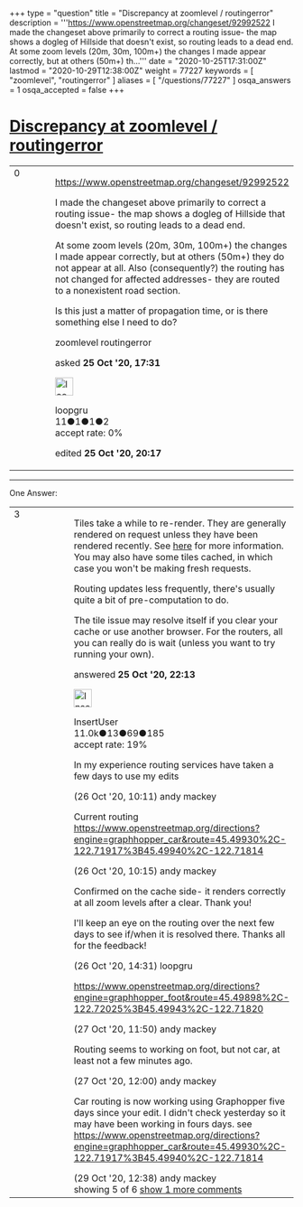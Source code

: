+++
type = "question"
title = "Discrepancy at zoomlevel / routingerror"
description = '''https://www.openstreetmap.org/changeset/92992522 I made the changeset above primarily to correct a routing issue- the map shows a dogleg of Hillside that doesn&#x27;t exist, so routing leads to a dead end.  At some zoom levels (20m, 30m, 100m+) the changes I made appear correctly, but at others (50m+) th...'''
date = "2020-10-25T17:31:00Z"
lastmod = "2020-10-29T12:38:00Z"
weight = 77227
keywords = [ "zoomlevel", "routingerror" ]
aliases = [ "/questions/77227" ]
osqa_answers = 1
osqa_accepted = false
+++

<div class="headNormal">

# [Discrepancy at zoomlevel / routingerror](/questions/77227/discrepancy-at-zoomlevel-routingerror)

</div>

<div id="main-body">

<div id="askform">

<table id="question-table" style="width:100%;">
<colgroup>
<col style="width: 50%" />
<col style="width: 50%" />
</colgroup>
<tbody>
<tr>
<td style="width: 30px; vertical-align: top"><div class="vote-buttons">
<span id="post-77227-upvote" class="ajax-command post-vote up" rel="nofollow" title="I like this post (click again to cancel)"> </span>
<div id="post-77227-score" class="post-score" title="current number of votes">
0
</div>
<span id="post-77227-downvote" class="ajax-command post-vote down" rel="nofollow" title="I dont like this post (click again to cancel)"> </span> <span id="favorite-mark" class="ajax-command favorite-mark" rel="nofollow" title="mark/unmark this question as favorite (click again to cancel)"> </span>
<div id="favorite-count" class="favorite-count">
&#10;</div>
</div></td>
<td><div id="item-right">
<div class="question-body">
<p><a href="https://www.openstreetmap.org/changeset/92992522">https://www.openstreetmap.org/changeset/92992522</a></p>
<p>I made the changeset above primarily to correct a routing issue- the map shows a dogleg of Hillside that doesn't exist, so routing leads to a dead end.</p>
<p>At some zoom levels (20m, 30m, 100m+) the changes I made appear correctly, but at others (50m+) they do not appear at all. Also (consequently?) the routing has not changed for affected addresses- they are routed to a nonexistent road section.</p>
<p>Is this just a matter of propagation time, or is there something else I need to do?</p>
</div>
<div id="question-tags" class="tags-container tags">
<span class="post-tag tag-link-zoomlevel" rel="tag" title="see questions tagged &#39;zoomlevel&#39;">zoomlevel</span> <span class="post-tag tag-link-routingerror" rel="tag" title="see questions tagged &#39;routingerror&#39;">routingerror</span>
</div>
<div id="question-controls" class="post-controls">
&#10;</div>
<div class="post-update-info-container">
<div class="post-update-info post-update-info-user">
<p>asked <strong>25 Oct '20, 17:31</strong></p>
<img src="https://secure.gravatar.com/avatar/1f37e66b7464718a5b408eeaeea1a86e?s=32&amp;d=identicon&amp;r=g" class="gravatar" width="32" height="32" alt="loopgru&#39;s gravatar image" />
<p><span>loopgru</span><br />
<span class="score" title="11 reputation points">11</span><span title="1 badges"><span class="badge1">●</span><span class="badgecount">1</span></span><span title="1 badges"><span class="silver">●</span><span class="badgecount">1</span></span><span title="2 badges"><span class="bronze">●</span><span class="badgecount">2</span></span><br />
<span class="accept_rate" title="Rate of the user&#39;s accepted answers">accept rate:</span> <span title="loopgru has no accepted answers">0%</span></p>
</div>
<div class="post-update-info post-update-info-edited">
<p><span> edited <strong>25 Oct '20, 20:17</strong> </span></p>
</div>
</div>
<div id="comments-container-77227" class="comments-container">
&#10;</div>
<div id="comment-tools-77227" class="comment-tools">
&#10;</div>
<div class="clear">
&#10;</div>
<div id="comment-77227-form-container" class="comment-form-container">
&#10;</div>
<div class="clear">
&#10;</div>
</div></td>
</tr>
</tbody>
</table>

------------------------------------------------------------------------

<div class="tabBar">

<span id="sort-top"></span>

<div class="headQuestions">

One Answer:

</div>

</div>

<span id="77228"></span>

<div id="answer-container-77228" class="answer">

<table style="width:100%;">
<colgroup>
<col style="width: 50%" />
<col style="width: 50%" />
</colgroup>
<tbody>
<tr>
<td style="width: 30px; vertical-align: top"><div class="vote-buttons">
<span id="post-77228-upvote" class="ajax-command post-vote up" rel="nofollow" title="I like this post (click again to cancel)"> </span>
<div id="post-77228-score" class="post-score" title="current number of votes">
3
</div>
<span id="post-77228-downvote" class="ajax-command post-vote down" rel="nofollow" title="I dont like this post (click again to cancel)"> </span>
</div></td>
<td><div class="item-right">
<div class="answer-body">
<p>Tiles take a while to re-render. They are generally rendered on request unless they have been rendered recently. See <a href="https://wiki.openstreetmap.org/wiki/Slippy_Map#Tile_rendering">here</a> for more information. You may also have some tiles cached, in which case you won't be making fresh requests.</p>
<p>Routing updates less frequently, there's usually quite a bit of pre-computation to do.</p>
<p>The tile issue may resolve itself if you clear your cache or use another browser. For the routers, all you can really do is wait (unless you want to try running your own).</p>
</div>
<div class="answer-controls post-controls">
&#10;</div>
<div class="post-update-info-container">
<div class="post-update-info post-update-info-user">
<p>answered <strong>25 Oct '20, 22:13</strong></p>
<img src="https://secure.gravatar.com/avatar/ec8a0cf213f9797ad1c1ae2c28c2332d?s=32&amp;d=identicon&amp;r=g" class="gravatar" width="32" height="32" alt="InsertUser&#39;s gravatar image" />
<p><span>InsertUser</span><br />
<span class="score" title="11005 reputation points"><span>11.0k</span></span><span title="13 badges"><span class="badge1">●</span><span class="badgecount">13</span></span><span title="69 badges"><span class="silver">●</span><span class="badgecount">69</span></span><span title="185 badges"><span class="bronze">●</span><span class="badgecount">185</span></span><br />
<span class="accept_rate" title="Rate of the user&#39;s accepted answers">accept rate:</span> <span title="InsertUser has 73 accepted answers">19%</span></p>
</div>
</div>
<div id="comments-container-77228" class="comments-container">
<span id="77238"></span>
<div id="comment-77238" class="comment">
<div id="post-77238-score" class="comment-score">
&#10;</div>
<div class="comment-text">
<p>In my experience routing services have taken a few days to use my edits</p>
</div>
<div id="comment-77238-info" class="comment-info">
<span class="comment-age">(26 Oct '20, 10:11)</span> <span class="comment-user userinfo">andy mackey</span>
</div>
</div>
<span id="77239"></span>
<div id="comment-77239" class="comment">
<div id="post-77239-score" class="comment-score">
&#10;</div>
<div class="comment-text">
<p>Current routing <a href="https://www.openstreetmap.org/directions?engine=graphhopper_car&amp;route=45.49930%2C-122.71917%3B45.49940%2C-122.71814">https://www.openstreetmap.org/directions?engine=graphhopper_car&amp;route=45.49930%2C-122.71917%3B45.49940%2C-122.71814</a></p>
</div>
<div id="comment-77239-info" class="comment-info">
<span class="comment-age">(26 Oct '20, 10:15)</span> <span class="comment-user userinfo">andy mackey</span>
</div>
</div>
<span id="77249"></span>
<div id="comment-77249" class="comment">
<div id="post-77249-score" class="comment-score">
&#10;</div>
<div class="comment-text">
<p>Confirmed on the cache side- it renders correctly at all zoom levels after a clear. Thank you!</p>
<p>I'll keep an eye on the routing over the next few days to see if/when it is resolved there. Thanks all for the feedback!</p>
</div>
<div id="comment-77249-info" class="comment-info">
<span class="comment-age">(26 Oct '20, 14:31)</span> <span class="comment-user userinfo">loopgru</span>
</div>
</div>
<span id="77266"></span>
<div id="comment-77266" class="comment">
<div id="post-77266-score" class="comment-score">
&#10;</div>
<div class="comment-text">
<p><a href="https://www.openstreetmap.org/directions?engine=graphhopper_foot&amp;route=45.49898%2C-122.72025%3B45.49943%2C-122.71820">https://www.openstreetmap.org/directions?engine=graphhopper_foot&amp;route=45.49898%2C-122.72025%3B45.49943%2C-122.71820</a></p>
</div>
<div id="comment-77266-info" class="comment-info">
<span class="comment-age">(27 Oct '20, 11:50)</span> <span class="comment-user userinfo">andy mackey</span>
</div>
</div>
<span id="77267"></span>
<div id="comment-77267" class="comment">
<div id="post-77267-score" class="comment-score">
&#10;</div>
<div class="comment-text">
<p>Routing seems to working on foot, but not car, at least not a few minutes ago.</p>
</div>
<div id="comment-77267-info" class="comment-info">
<span class="comment-age">(27 Oct '20, 12:00)</span> <span class="comment-user userinfo">andy mackey</span>
</div>
</div>
<span id="77307"></span>
<div id="comment-77307" class="comment not_top_scorer">
<div id="post-77307-score" class="comment-score">
&#10;</div>
<div class="comment-text">
<p>Car routing is now working using Graphopper five days since your edit. I didn't check yesterday so it may have been working in fours days. see <a href="https://www.openstreetmap.org/directions?engine=graphhopper_car&amp;route=45.49930%2C-122.71917%3B45.49940%2C-122.71814">https://www.openstreetmap.org/directions?engine=graphhopper_car&amp;route=45.49930%2C-122.71917%3B45.49940%2C-122.71814</a></p>
</div>
<div id="comment-77307-info" class="comment-info">
<span class="comment-age">(29 Oct '20, 12:38)</span> <span class="comment-user userinfo">andy mackey</span>
</div>
</div>
</div>
<div id="comment-tools-77228" class="comment-tools">
<span class="comments-showing"> showing 5 of 6 </span> <a href="#" class="show-all-comments-link">show 1 more comments</a>
</div>
<div class="clear">
&#10;</div>
<div id="comment-77228-form-container" class="comment-form-container">
&#10;</div>
<div class="clear">
&#10;</div>
</div></td>
</tr>
</tbody>
</table>

</div>

<div class="paginator-container-left">

</div>

</div>

</div>

